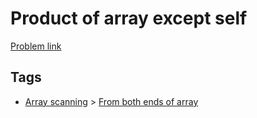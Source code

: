 # Product of array except self

[Problem link](https://leetcode.com/problems/product-of-array-except-self)

## Tags

* [Array scanning](/README.md#Array_scanning) > [From both ends of array](/README.md#Array_scanning-From_both_ends_of_array)
